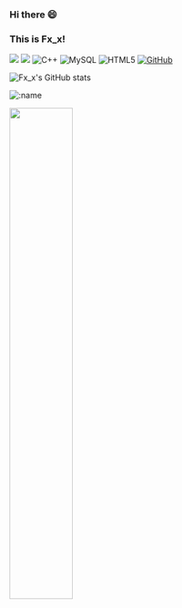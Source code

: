 ### Hi there 😄

### This is Fx_x!

[![](https://img.shields.io/badge/-Java-007396?style=flat-square&logo=java&logoColor=ffffff)](https://www.java.com/)
[![](https://img.shields.io/badge/-Python-3776AB?style=flat-square&logo=python&logoColor=ffffff)](https://www.python.org/)
![C++](https://img.shields.io/badge/-C++-00599C?style=flat-square&logo=c)
![MySQL](https://img.shields.io/badge/-MySQL-black?style=flat-square&logo=mysql)
![HTML5](https://img.shields.io/badge/-HTML5-E34F26?style=flat-square&logo=html5&logoColor=white)
[![GitHub](https://img.shields.io/badge/dynamic/json?logo=github&label=GitHub&labelColor=495867&color=495867&query=%24.data.totalSubs&url=https%3A%2F%2Fapi.spencerwoo.com%2Fsubstats%2F%3Fsource%3Dgithub%26queryKey%3Dhayschan&style=flat-square)](https://github.com/DR0006)

![Fx_x's GitHub stats](https://github-readme-stats.vercel.app/api?username=DR0006&count_private=true&bg_color=30,e96443,904e95&title_color=fff&text_color=fff)

[//]: # (<img src="https://raw.githubusercontent.com/saadeghi/saadeghi/master/dino.gif" /><br>)

![:name](https://count.getloli.com/@DR0006?theme=booru-lisu)

<img width="47%" src="https://github-readme-stats.vercel.app/api?username=DR0006&include_all_commits=true&theme=radical&hide_border=false"/><br>